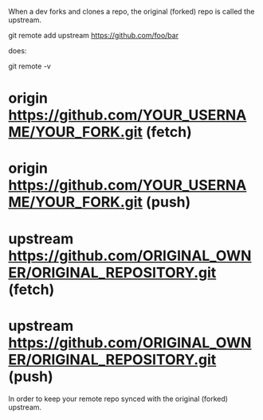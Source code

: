When a dev forks and clones a repo, the original (forked) repo is called the upstream. 

git remote add upstream https://github.com/foo/bar

does:

git remote -v
# origin    https://github.com/YOUR_USERNAME/YOUR_FORK.git (fetch)
# origin    https://github.com/YOUR_USERNAME/YOUR_FORK.git (push)
# upstream  https://github.com/ORIGINAL_OWNER/ORIGINAL_REPOSITORY.git (fetch)
# upstream  https://github.com/ORIGINAL_OWNER/ORIGINAL_REPOSITORY.git (push)

In order to keep your remote repo synced with the original (forked) upstream.